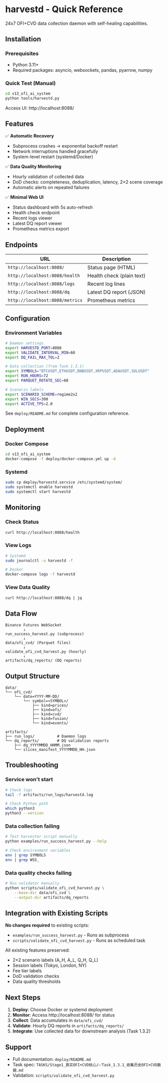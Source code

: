 # harvestd - Quick Reference

24x7 OFI+CVD data collection daemon with self-healing capabilities.

## Installation

### Prerequisites
- Python 3.11+
- Required packages: asyncio, websockets, pandas, pyarrow, numpy

### Quick Test (Manual)
```bash
cd v13_ofi_ai_system
python tools/harvestd.py
```

Access UI: http://localhost:8088/

## Features

✅ **Automatic Recovery**
- Subprocess crashes → exponential backoff restart
- Network interruptions handled gracefully
- System-level restart (systemd/Docker)

✅ **Data Quality Monitoring**
- Hourly validation of collected data
- DoD checks: completeness, deduplication, latency, 2×2 scene coverage
- Automatic alerts on repeated failures

✅ **Minimal Web UI**
- Status dashboard with 5s auto-refresh
- Health check endpoint
- Recent logs viewer
- Latest DQ report viewer
- Prometheus metrics export

## Endpoints

| URL | Description |
|-----|-------------|
| `http://localhost:8088/` | Status page (HTML) |
| `http://localhost:8088/health` | Health check (plain text) |
| `http://localhost:8088/logs` | Recent log lines |
| `http://localhost:8088/dq` | Latest DQ report (JSON) |
| `http://localhost:8088/metrics` | Prometheus metrics |

## Configuration

### Environment Variables

```bash
# Daemon settings
export HARVESTD_PORT=8088
export VALIDATE_INTERVAL_MIN=60
export DQ_FAIL_MAX_TOL=2

# Data collection (from Task 1.3.1)
export SYMBOLS="BTCUSDT,ETHUSDT,BNBUSDT,XRPUSDT,ADAUSDT,SOLUSDT"
export RUN_HOURS=72
export PARQUET_ROTATE_SEC=60

# Scenario labels
export SCENARIO_SCHEME=regime2x2
export WIN_SECS=300
export ACTIVE_TPS=2.0
```

See `deploy/README.md` for complete configuration reference.

## Deployment

### Docker Compose
```bash
cd v13_ofi_ai_system
docker-compose -f deploy/docker-compose.yml up -d
```

### Systemd
```bash
sudo cp deploy/harvestd.service /etc/systemd/system/
sudo systemctl enable harvestd
sudo systemctl start harvestd
```

## Monitoring

### Check Status
```bash
curl http://localhost:8088/health
```

### View Logs
```bash
# Systemd
sudo journalctl -u harvestd -f

# Docker
docker-compose logs -f harvestd
```

### View Data Quality
```bash
curl http://localhost:8088/dq | jq
```

## Data Flow

```
Binance Futures WebSocket
        ↓
run_success_harvest.py (subprocess)
        ↓
data/ofi_cvd/ (Parquet files)
        ↓
validate_ofi_cvd_harvest.py (hourly)
        ↓
artifacts/dq_reports/ (DQ reports)
```

## Output Structure

```
data/
└── ofi_cvd/
    └── date=YYYY-MM-DD/
        └── symbol=<SYMBOL>/
            ├── kind=prices/
            ├── kind=ofi/
            ├── kind=cvd/
            ├── kind=fusion/
            └── kind=events/

artifacts/
├── run_logs/          # Daemon logs
└── dq_reports/        # DQ validation reports
    ├── dq_YYYYMMDD_HHMM.json
    └── slices_manifest_YYYYMMDD_HH.json
```

## Troubleshooting

### Service won't start
```bash
# Check logs
tail -f artifacts/run_logs/harvestd.log

# Check Python path
which python3
python3 --version
```

### Data collection failing
```bash
# Test harvester script manually
python examples/run_success_harvest.py --help

# Check environment variables
env | grep SYMBOLS
env | grep WSS_
```

### Data quality checks failing
```bash
# Run validator manually
python scripts/validate_ofi_cvd_harvest.py \
    --base-dir data/ofi_cvd \
    --output-dir artifacts/dq_reports
```

## Integration with Existing Scripts

**No changes required** to existing scripts:
- `examples/run_success_harvest.py` - Runs as subprocess
- `scripts/validate_ofi_cvd_harvest.py` - Runs as scheduled task

All existing features preserved:
- 2×2 scenario labels (A_H, A_L, Q_H, Q_L)
- Session labels (Tokyo, London, NY)
- Fee tier labels
- DoD validation checks
- Data quality thresholds

## Next Steps

1. **Deploy**: Choose Docker or systemd deployment
2. **Monitor**: Access http://localhost:8088/ for status
3. **Collect**: Data accumulates in `data/ofi_cvd/`
4. **Validate**: Hourly DQ reports in `artifacts/dq_reports/`
5. **Integrate**: Use collected data for downstream analysis (Task 1.3.2)

## Support

- Full documentation: `deploy/README.md`
- Task spec: `TASKS/Stage1_真实OFI+CVD核心/✅Task_1.3.1_收集历史OFI+CVD数据.md`
- Validation: `scripts/validate_ofi_cvd_harvest.py`
